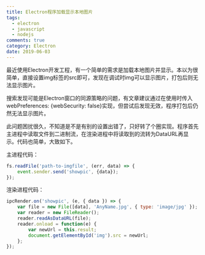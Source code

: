 ```yaml
---
title: Electron程序加载显示本地图片
tags:
  - electron
  - javascript
  - nodejs
comments: true
category: Electron
date: 2019-06-03
---
```


最近使用Electron开发工程，有一个简单的需求是加载本地图片并显示。本以为很简单，直接设置img标签的src即可，发现在调试时img可以显示图片，打包后则无法显示图片。

搜索发现可能是Electron窗口的同源策略的问题，有文章建议通过在使用时传入webPreferences: {webSecurity: false}实现，但尝试后发现无效，程序打包后仍然无法显示图片。

此问题困扰很久，不知道是不是有别的设置出错了，只好转了个圈实现。程序首先主进程中读取文件到二进制流，在渲染进程中将读取到的流转为DataURL再显示。代码也简单，大致如下。

主进程代码：

```javascript
fs.readFile('path-to-imgfile', (err, data) => {
    event.sender.send('showpic', {data});
});
```

渲染进程代码：

```javascript
ipcRender.on('showpic', (e, { data }) => {
    var file = new File([data], 'AnyName.jpg', { type: 'image/jpg' });
    var reader = new FileReader();
    reader.readAsDataURL(file);
    reader.onload = function(e) {
        var newUrl = this.result;
        document.getElementById('img').src = newUrl;
    };
});
```
